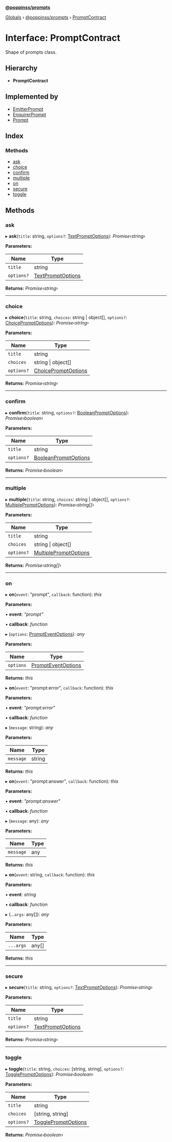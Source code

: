 **[@poppinss/prompts](../README.md)**

[Globals](../README.md) › [@poppinss/prompts](../modules/_poppinss_prompts.md) › [PromptContract](_poppinss_prompts.promptcontract.md)

# Interface: PromptContract

Shape of prompts class.

## Hierarchy

* **PromptContract**

## Implemented by

* [EmitterPrompt](../classes/_poppinss_prompts.emitterprompt.md)
* [EnquirerPrompt](../classes/_poppinss_prompts.enquirerprompt.md)
* [Prompt](../classes/_poppinss_prompts.prompt.md)

## Index

### Methods

* [ask](_poppinss_prompts.promptcontract.md#ask)
* [choice](_poppinss_prompts.promptcontract.md#choice)
* [confirm](_poppinss_prompts.promptcontract.md#confirm)
* [multiple](_poppinss_prompts.promptcontract.md#multiple)
* [on](_poppinss_prompts.promptcontract.md#on)
* [secure](_poppinss_prompts.promptcontract.md#secure)
* [toggle](_poppinss_prompts.promptcontract.md#toggle)

## Methods

###  ask

▸ **ask**(`title`: string, `options?`: [TextPromptOptions](../modules/_poppinss_prompts.md#textpromptoptions)): *Promise‹string›*

**Parameters:**

Name | Type |
------ | ------ |
`title` | string |
`options?` | [TextPromptOptions](../modules/_poppinss_prompts.md#textpromptoptions) |

**Returns:** *Promise‹string›*

___

###  choice

▸ **choice**(`title`: string, `choices`: string | object[], `options?`: [ChoicePromptOptions](../modules/_poppinss_prompts.md#choicepromptoptions)): *Promise‹string›*

**Parameters:**

Name | Type |
------ | ------ |
`title` | string |
`choices` | string \| object[] |
`options?` | [ChoicePromptOptions](../modules/_poppinss_prompts.md#choicepromptoptions) |

**Returns:** *Promise‹string›*

___

###  confirm

▸ **confirm**(`title`: string, `options?`: [BooleanPromptOptions](../modules/_poppinss_prompts.md#booleanpromptoptions)): *Promise‹boolean›*

**Parameters:**

Name | Type |
------ | ------ |
`title` | string |
`options?` | [BooleanPromptOptions](../modules/_poppinss_prompts.md#booleanpromptoptions) |

**Returns:** *Promise‹boolean›*

___

###  multiple

▸ **multiple**(`title`: string, `choices`: string | object[], `options?`: [MultiplePromptOptions](../modules/_poppinss_prompts.md#multiplepromptoptions)): *Promise‹string[]›*

**Parameters:**

Name | Type |
------ | ------ |
`title` | string |
`choices` | string \| object[] |
`options?` | [MultiplePromptOptions](../modules/_poppinss_prompts.md#multiplepromptoptions) |

**Returns:** *Promise‹string[]›*

___

###  on

▸ **on**(`event`: "prompt", `callback`: function): *this*

**Parameters:**

▪ **event**: *"prompt"*

▪ **callback**: *function*

▸ (`options`: [PromptEventOptions](../modules/_poppinss_prompts.md#prompteventoptions)): *any*

**Parameters:**

Name | Type |
------ | ------ |
`options` | [PromptEventOptions](../modules/_poppinss_prompts.md#prompteventoptions) |

**Returns:** *this*

▸ **on**(`event`: "prompt:error", `callback`: function): *this*

**Parameters:**

▪ **event**: *"prompt:error"*

▪ **callback**: *function*

▸ (`message`: string): *any*

**Parameters:**

Name | Type |
------ | ------ |
`message` | string |

**Returns:** *this*

▸ **on**(`event`: "prompt:answer", `callback`: function): *this*

**Parameters:**

▪ **event**: *"prompt:answer"*

▪ **callback**: *function*

▸ (`message`: any): *any*

**Parameters:**

Name | Type |
------ | ------ |
`message` | any |

**Returns:** *this*

▸ **on**(`event`: string, `callback`: function): *this*

**Parameters:**

▪ **event**: *string*

▪ **callback**: *function*

▸ (...`args`: any[]): *any*

**Parameters:**

Name | Type |
------ | ------ |
`...args` | any[] |

**Returns:** *this*

___

###  secure

▸ **secure**(`title`: string, `options?`: [TextPromptOptions](../modules/_poppinss_prompts.md#textpromptoptions)): *Promise‹string›*

**Parameters:**

Name | Type |
------ | ------ |
`title` | string |
`options?` | [TextPromptOptions](../modules/_poppinss_prompts.md#textpromptoptions) |

**Returns:** *Promise‹string›*

___

###  toggle

▸ **toggle**(`title`: string, `choices`: [string, string], `options?`: [TogglePromptOptions](../modules/_poppinss_prompts.md#togglepromptoptions)): *Promise‹boolean›*

**Parameters:**

Name | Type |
------ | ------ |
`title` | string |
`choices` | [string, string] |
`options?` | [TogglePromptOptions](../modules/_poppinss_prompts.md#togglepromptoptions) |

**Returns:** *Promise‹boolean›*